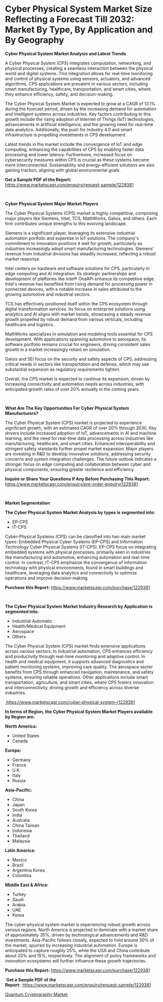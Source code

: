 <p><h1>Cyber Physical System Market Size Reflecting a Forecast Till 2032: Market By Type, By Application and By Geography</h1></p><p><strong>Cyber Physical System Market Analysis and Latest Trends</strong></p>
<p><p>A Cyber Physical System (CPS) integrates computation, networking, and physical processes, creating a seamless interaction between the physical world and digital systems. This integration allows for real-time monitoring and control of physical systems using sensors, actuators, and advanced algorithms. CPS applications are prevalent in various sectors, including smart manufacturing, healthcare, transportation, and smart cities, where they enhance efficiency, safety, and decision-making.</p><p>The Cyber Physical System Market is expected to grow at a CAGR of 13.1% during the forecast period, driven by the increasing demand for automation and intelligent systems across industries. Key factors contributing to this growth include the rising adoption of Internet of Things (IoT) technologies, advancements in artificial intelligence, and the growing need for real-time data analytics. Additionally, the push for Industry 4.0 and smart infrastructure is propelling investments in CPS development.</p><p>Latest trends in the market include the convergence of IoT and edge computing, enhancing the capabilities of CPS by enabling faster data processing and lower latency. Furthermore, increased focus on cybersecurity measures within CPS is crucial as these systems become more interconnected. Sustainability and energy-efficient solutions are also gaining traction, aligning with global environmental goals.</p></p>
<p><strong>Get a Sample PDF of the Report:&nbsp;</strong> <a href="https://www.marketscagr.com/enquiry/request-sample/1229381?utm_campaign=1126&utm_medium=2&utm_source=Github&utm_content=ia&utm_term=08042025&utm_id=cyber-physical-system">https://www.marketscagr.com/enquiry/request-sample/1229381</a></p>
<p>&nbsp;</p>
<p><strong>Cyber Physical System Major Market Players</strong></p>
<p><p>The Cyber Physical Systems (CPS) market is highly competitive, comprising major players like Siemens, Intel, TCS, MathWorks, Galois, and others. Each firm contributes unique strengths to this evolving landscape.</p><p>Siemens is a significant player, leveraging its extensive industrial automation portfolio and expertise in IoT solutions. The company's commitment to innovation positions it well for growth, particularly as industries increasingly adopt smart manufacturing technologies. Siemens' revenue from industrial divisions has steadily increased, reflecting a robust market response.</p><p>Intel centers on hardware and software solutions for CPS, particularly in edge computing and AI integration. Its strategic partnerships and development of platforms like Intel® OneAPI enhance its competitive edge. Intel's revenue has benefited from rising demand for processing power in connected devices, with a notable increase in sales attributed to the growing automotive and industrial sectors.</p><p>TCS has effectively positioned itself within the CPS ecosystem through digital transformation services. Its focus on enterprise solutions using analytics and AI aligns with market trends, showcasing a steady revenue growth propelled by robust demand from various verticals, including healthcare and logistics.</p><p>MathWorks specializes in simulation and modeling tools essential for CPS development. With applications spanning automotive to aerospace, its software portfolio remains crucial for engineers, driving consistent sales growth in a market increasingly reliant on simulation.</p><p>Galois and SEI focus on the security and safety aspects of CPS, addressing critical needs in sectors like transportation and defense, which may see substantial expansion as regulatory requirements tighten.</p><p>Overall, the CPS market is expected to continue its expansion, driven by increasing connectivity and automation needs across industries, with anticipated growth rates of over 20% annually in the coming years.</p></p>
<p>&nbsp;</p>
<p><strong>What Are The Key Opportunities For Cyber Physical System Manufacturers?</strong></p>
<p><p>The Cyber Physical System (CPS) market is projected to experience significant growth, with an estimated CAGR of over 20% through 2030. Key drivers include increased adoption of IoT, advancements in AI and machine learning, and the need for real-time data processing across industries like manufacturing, healthcare, and smart cities. Enhanced interoperability and stringent safety standards further propel market expansion. Major players are investing in R&D to develop innovative solutions, addressing security concerns and system integration challenges. The future outlook indicates a stronger focus on edge computing and collaboration between cyber and physical components, ensuring greater resilience and efficiency.</p></p>
<p><strong>Inquire or Share Your Questions If Any Before Purchasing This Report:</strong> <a href="https://www.marketscagr.com/enquiry/pre-order-enquiry/1229381?utm_campaign=1126&utm_medium=2&utm_source=Github&utm_content=ia&utm_term=08042025&utm_id=cyber-physical-system">https://www.marketscagr.com/enquiry/pre-order-enquiry/1229381</a></p>
<p>&nbsp;</p>
<p><strong>Market Segmentation</strong></p>
<p><strong>The Cyber Physical System Market Analysis by types is segmented into:</strong></p>
<p><ul><li>EP-CPS</li><li>IT-CPS</li></ul></p>
<p><p>Cyber-Physical Systems (CPS) can be classified into two main market types: Embedded Physical Cyber Systems (EP-CPS) and Information Technology Cyber Physical Systems (IT-CPS). EP-CPS focus on integrating embedded systems with physical processes, primarily seen in industries like manufacturing and automotive, enhancing automation and real-time control. In contrast, IT-CPS emphasize the convergence of information technology with physical environments, found in smart buildings and healthcare, leveraging data analytics and connectivity to optimize operations and improve decision-making.</p></p>
<p><strong>Purchase this Report:&nbsp;</strong><a href="https://www.marketscagr.com/purchase/1229381?utm_campaign=1126&utm_medium=2&utm_source=Github&utm_content=ia&utm_term=08042025&utm_id=cyber-physical-system">https://www.marketscagr.com/purchase/1229381</a></p>
<p>&nbsp;</p>
<p><strong>The Cyber Physical System Market Industry Research by Application is segmented into:</strong></p>
<p><ul><li>Industrial Automatic</li><li>Health/Medical Equipment</li><li>Aerospace</li><li>Others</li></ul></p>
<p><p>The Cyber Physical System (CPS) market finds extensive applications across various sectors. In industrial automation, CPS enhances efficiency and productivity through real-time monitoring and adaptive control. In health and medical equipment, it supports advanced diagnostics and patient monitoring systems, improving care quality. The aerospace sector benefits from CPS through enhanced navigation, maintenance, and safety systems, ensuring reliable operations. Other applications include smart transportation, agriculture, and smart cities, where CPS fosters innovation and interconnectivity, driving growth and efficiency across diverse industries.</p></p>
<p><a href="https://www.marketscagr.com/cyber-physical-system-r1229381?utm_campaign=1126&utm_medium=2&utm_source=Github&utm_content=ia&utm_term=08042025&utm_id=cyber-physical-system">&nbsp;https://www.marketscagr.com/cyber-physical-system-r1229381</a></p>
<p><strong>In terms of Region, the Cyber Physical System Market Players available by Region are:</strong></p>
<p>
    <p> <strong> North America: </strong>
        <ul>
            <li>United States</li>
            <li>Canada</li>
        </ul>
        </p> 
    <p> <strong> Europe: </strong>
        <ul>
            <li>Germany</li>
            <li>France</li>
            <li>U.K.</li>
            <li>Italy</li>
            <li>Russia</li>
        </ul>
        </p> 
    <p> <strong> Asia-Pacific: </strong>
        <ul>
            <li>China</li>
            <li>Japan</li>
            <li>South Korea</li>
            <li>India</li>
            <li>Australia</li>
            <li>China Taiwan</li>
            <li>Indonesia</li>
            <li>Thailand</li>
            <li>Malaysia</li>
        </ul>
        </p> 
    <p> <strong> Latin America: </strong>
        <ul>
            <li>Mexico</li>
            <li>Brazil</li>
            <li>Argentina Korea</li>
            <li>Colombia</li>
        </ul>
        </p> 
    <p> <strong> Middle East & Africa: </strong>
        <ul>
            <li>Turkey</li>
            <li>Saudi</li>
            <li>Arabia</li>
            <li>UAE</li>
            <li>Korea</li>
        </ul>
    </p>
    </p>
<p><p>The cyber-physical system market is experiencing robust growth across various regions. North America is projected to dominate with a market share of approximately 35%, driven by technological advancements and R&D investments. Asia-Pacific follows closely, expected to hold around 30% of the market, spurred by increasing industrial automation. Europe is anticipated to capture roughly 25%, while the USA and China contribute about 20% and 15%, respectively. The alignment of policy frameworks and innovation ecosystems will further influence these growth trajectories.</p></p>
<p><strong>Purchase this Report: </strong><a href="https://www.marketscagr.com/purchase/1229381?utm_campaign=1126&utm_medium=2&utm_source=Github&utm_content=ia&utm_term=08042025&utm_id=cyber-physical-system">https://www.marketscagr.com/purchase/1229381</a></p>
<p>&nbsp;<strong>Get a Sample PDF of the Report:&nbsp;&nbsp;</strong><a href="https://www.marketscagr.com/enquiry/request-sample/1229381?utm_campaign=1126&utm_medium=2&utm_source=Github&utm_content=ia&utm_term=08042025&utm_id=cyber-physical-system">https://www.marketscagr.com/enquiry/request-sample/1229381</a></p>
<p><strong></strong></p>
<p><p><a href="https://github.com/julyju69/Market-Research-Report-List-6/blob/main/quantum-cryptography-market.md?utm_campaign=1126&utm_medium=2&utm_source=Github&utm_content=ia&utm_term=08042025&utm_id=cyber-physical-system">Quantum Cryptography Market</a></p></p>